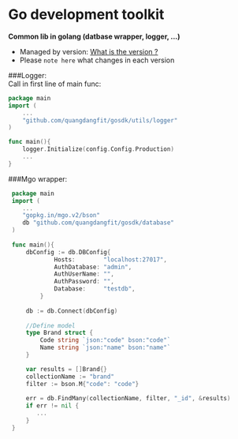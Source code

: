 # Go development toolkit

**Common lib in golang (datbase wrapper, logger, ...)**
- Managed by version: [What is the version ?
](https://semver.org/)
- Please `note here` what changes in each version

###Logger:  
  Call in first line of main func:
  ```go
  package main
  import (
      ...
      "github.com/quangdangfit/gosdk/utils/logger"
  )
  
  func main(){
      logger.Initialize(config.Config.Production)
      ...
  }
  ```
  
###Mgo wrapper:
   ```go
    package main
    import (
       ...
       "gopkg.in/mgo.v2/bson"
       db "github.com/quangdangfit/gosdk/database"
    )
    
    func main(){
        dbConfig := db.DBConfig{
        		Hosts:        "localhost:27017",
        		AuthDatabase: "admin",
        		AuthUserName: "",
        		AuthPassword: "",
        		Database:     "testdb",
        	}
        
        db := db.Connect(dbConfig)
       
        //Define model           
        type Brand struct {
            Code string `json:"code" bson:"code"`
            Name string `json:"name" bson:"name"`
        }
   
        var results = []Brand{}
        collectionName := "brand"
        filter := bson.M{"code": "code"}
        
        err = db.FindMany(collectionName, filter, "_id", &results)
        if err != nil {
           ...
        }
    }
   ```
